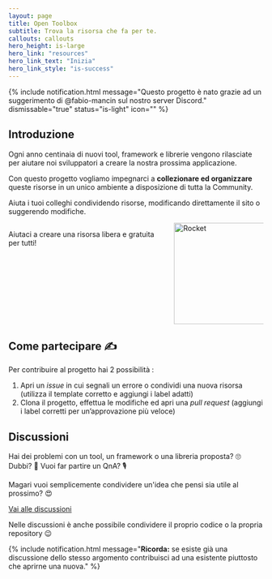 ```yaml
---
layout: page
title: Open Toolbox
subtitle: Trova la risorsa che fa per te.
callouts: callouts
hero_height: is-large
hero_link: "resources"
hero_link_text: "Inizia"
hero_link_style: "is-success"
---
```


{% include notification.html message="Questo progetto è nato grazie ad un suggerimento di @fabio-mancin sul nostro server Discord." dismissable="true" status="is-light" icon="" %}

## Introduzione
Ogni anno centinaia di nuovi tool, framework e librerie vengono rilasciate per aiutare noi sviluppatori a creare la nostra prossima applicazione.

Con questo progetto vogliamo impegnarci a **collezionare ed organizzare** queste risorse in un unico ambiente a disposizione di tutta la Community.

Aiuta i tuoi colleghi condividendo risorse, modificando direttamente il sito o suggerendo modifiche.

<div class="hero is-small is-dark is-rounded my-medium" style="background-image:url(https://i.ibb.co/Qpfh4B4/Sprinkle.png)">
	<div class="hero-body">
		<div class="columns is-vcentered">
			<div class="column is-two-thirds">
				<p class="title is-3 has-text-white">Aiutaci a creare una risorsa libera e gratuita per tutti!</p>
			</div>
			<div class="column">
				<div class="is-flex is-justify-content-center mt-negative-medium">
					<img width="200px" src="https://i.ibb.co/RDtYp7P/green-rocket.gif" alt="Rocket">
				</div>
			</div>
		</div>
	</div>
</div>

## Come partecipare ✍

Per contribuire al progetto hai 2 possibilità :
1. Apri un _issue_  in cui segnali un errore o condividi una nuova risorsa (utilizza il template corretto e aggiungi i label adatti)
2. Clona il progetto, effettua le modifiche ed apri una _pull request_ (aggiungi i label corretti per un’approvazione più veloce)

## Discussioni

Hai dei problemi con un tool, un framework o una libreria proposta? 🙄 Dubbi? 🤔 Vuoi far partire un QnA? 🎙

Magari vuoi semplicemente condividere un'idea che pensi sia utile al prossimo? 😍

<div class="is-flex is-justify-content-center my-medium">
	<a href="{{site.collaboration_links.discussions}}" class="button is-link is-light is-large">Vai alle discussioni</a>
</div>

Nelle discussioni è anche possibile condividere il proprio codice o la propria repository 😉 

{% include notification.html message="**Ricorda:** se esiste già una discussione dello stesso argomento contribuisci ad una esistente piuttosto che aprirne una nuova." %}


